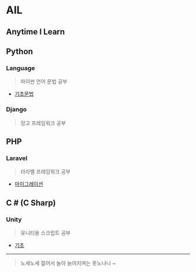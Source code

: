 # AIL
Anytime I Learn
---


## Python

### Language
> 파이썬 언어 문법 공부

- [기초문법](./language_python.md)

### Django
> 장고 프레임워크 공부


## PHP

### Laravel
> 라라벨 프레임워크 공부

- [마이그레이션](./php_laravel_migrations.md)


## C \# (C Sharp)

### Unity
> 유니티용 스크립트 공부

- [기초](./csharp_unity.md)

---

> 노세노세 젊어서 놀아 늙어지며는 못노나니 ~

